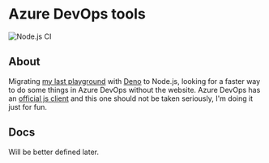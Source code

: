 # Azure DevOps tools

![Node.js CI](https://github.com/renansmoreira/azure-devops-tools/actions/workflows/node.js.yml/badge.svg)

## About
Migrating [my last playground](https://github.com/renansmoreira/devtools/tree/master/cli-tools/azuredevops-cli) with [Deno](deno.land) to Node.js, looking for a faster way to do some things in Azure DevOps without the website. Azure DevOps has an [official js client](https://github.com/microsoft/azure-devops-node-api) and this one should not be taken seriously, I'm doing it just for fun.

## Docs
Will be better defined later.